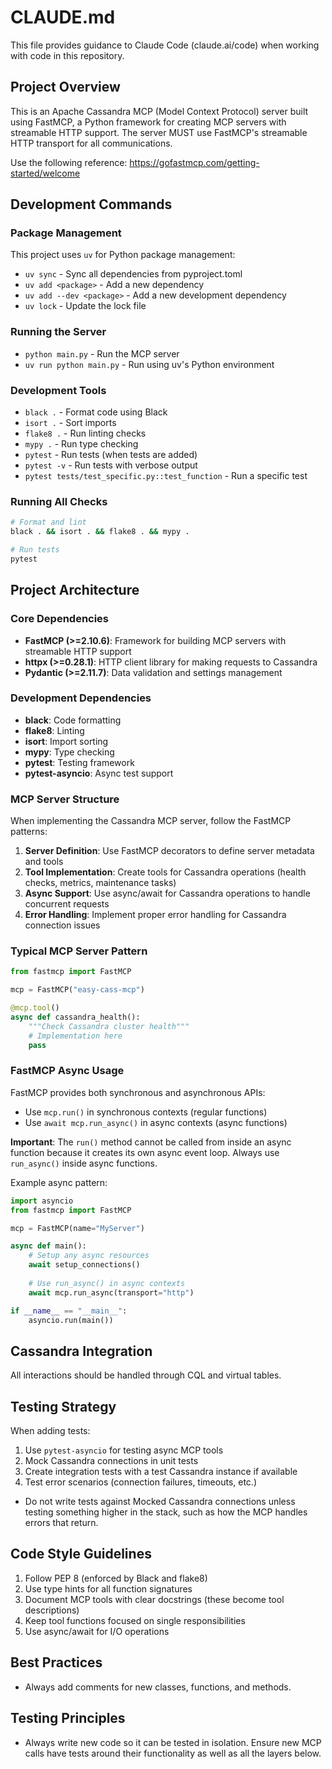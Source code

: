 # CLAUDE.md

This file provides guidance to Claude Code (claude.ai/code) when working with code in this repository.

## Project Overview

This is an Apache Cassandra MCP (Model Context Protocol) server built using FastMCP, a Python framework for creating MCP servers with streamable HTTP support. The server MUST use FastMCP's streamable HTTP transport for all communications.

Use the following reference: https://gofastmcp.com/getting-started/welcome

## Development Commands

### Package Management
This project uses `uv` for Python package management:
- `uv sync` - Sync all dependencies from pyproject.toml
- `uv add <package>` - Add a new dependency
- `uv add --dev <package>` - Add a new development dependency
- `uv lock` - Update the lock file

### Running the Server
- `python main.py` - Run the MCP server
- `uv run python main.py` - Run using uv's Python environment

### Development Tools
- `black .` - Format code using Black
- `isort .` - Sort imports
- `flake8 .` - Run linting checks
- `mypy .` - Run type checking
- `pytest` - Run tests (when tests are added)
- `pytest -v` - Run tests with verbose output
- `pytest tests/test_specific.py::test_function` - Run a specific test

### Running All Checks
```bash
# Format and lint
black . && isort . && flake8 . && mypy .

# Run tests
pytest
```

## Project Architecture

### Core Dependencies
- **FastMCP (>=2.10.6)**: Framework for building MCP servers with streamable HTTP support
- **httpx (>=0.28.1)**: HTTP client library for making requests to Cassandra
- **Pydantic (>=2.11.7)**: Data validation and settings management

### Development Dependencies
- **black**: Code formatting
- **flake8**: Linting
- **isort**: Import sorting
- **mypy**: Type checking
- **pytest**: Testing framework
- **pytest-asyncio**: Async test support

### MCP Server Structure
When implementing the Cassandra MCP server, follow the FastMCP patterns:

1. **Server Definition**: Use FastMCP decorators to define server metadata and tools
2. **Tool Implementation**: Create tools for Cassandra operations (health checks, metrics, maintenance tasks)
3. **Async Support**: Use async/await for Cassandra operations to handle concurrent requests
4. **Error Handling**: Implement proper error handling for Cassandra connection issues

### Typical MCP Server Pattern
```python
from fastmcp import FastMCP

mcp = FastMCP("easy-cass-mcp")

@mcp.tool()
async def cassandra_health():
    """Check Cassandra cluster health"""
    # Implementation here
    pass
```

### FastMCP Async Usage
FastMCP provides both synchronous and asynchronous APIs:
- Use `mcp.run()` in synchronous contexts (regular functions)
- Use `await mcp.run_async()` in async contexts (async functions)

**Important**: The `run()` method cannot be called from inside an async function because it creates its own async event loop. Always use `run_async()` inside async functions.

Example async pattern:
```python
import asyncio
from fastmcp import FastMCP

mcp = FastMCP(name="MyServer")

async def main():
    # Setup any async resources
    await setup_connections()
    
    # Use run_async() in async contexts
    await mcp.run_async(transport="http")

if __name__ == "__main__":
    asyncio.run(main())
```

## Cassandra Integration 

All interactions should be handled through CQL and virtual tables.

## Testing Strategy

When adding tests:
1. Use `pytest-asyncio` for testing async MCP tools
2. Mock Cassandra connections in unit tests
3. Create integration tests with a test Cassandra instance if available
4. Test error scenarios (connection failures, timeouts, etc.)

- Do not write tests against Mocked Cassandra connections unless testing something higher in the stack, such as how the MCP handles errors that return. 

## Code Style Guidelines

1. Follow PEP 8 (enforced by Black and flake8)
2. Use type hints for all function signatures
3. Document MCP tools with clear docstrings (these become tool descriptions)
4. Keep tool functions focused on single responsibilities
5. Use async/await for I/O operations

## Best Practices
- Always add comments for new classes, functions, and methods.

## Testing Principles
- Always write new code so it can be tested in isolation.  Ensure new MCP calls have tests around their functionality as well as all the layers below.